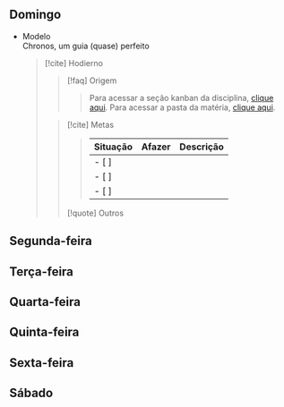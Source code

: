 ## Domingo
- Modelo  
  Chronos, um guia (quase) perfeito
  > [!cite] Hodierno
  >  > [!faq] Origem
  >  >  > Para acessar a seção kanban da disciplina, [clique aqui](). Para acessar a pasta da matéria, [clique aqui]().
  >  
  >  > [!cite] Metas 
  >  >  > Situação | Afazer | Descrição
  >  >  > -|-|-
  >  >  > - [ ] | |
  >  >  > - [ ] | |
  >  >  > - [ ] | |
  >  > [!quote] Outros
  >  > 

## Segunda-feira

## Terça-feira

## Quarta-feira

## Quinta-feira

## Sexta-feira

## Sábado
